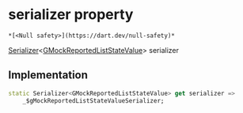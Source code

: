 


# serializer property




    *[<Null safety>](https://dart.dev/null-safety)*




[Serializer](https://pub.dev/documentation/built_value/8.1.4/serializer/Serializer-class.html)&lt;[GMockReportedListStateValue](../../third_party_yonomi_graphql_schema___generated___schema.docs.schema.gql/GMockReportedListStateValue-class.md)> serializer
  







## Implementation

```dart
static Serializer<GMockReportedListStateValue> get serializer =>
    _$gMockReportedListStateValueSerializer;
```









